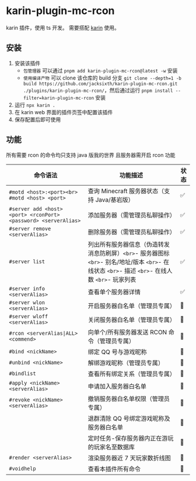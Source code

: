 # karin-plugin-mc-rcon

karin 插件，使用 ts 开发。
需要搭配 [karin](https://karin.fun/) 使用。

## 安装

1. 安装该插件
   - `包管理器` 可以通过 `pnpm add karin-plugin-mc-rcon@latest -w` 安装
   - `使用编译产物` 可以 clone 该仓库的 build 分支 `git clone --depth=1 -b build https://github.com/jacksixth/karin-plugin-mc-rcon.git ./plugins/karin-plugin-mc-rcon/`，然后通过运行 `pnpm install --filter=karin-plugin-mc-rcon` 安装
2. 运行 `npx karin .`
3. 在 karin web 界面的插件页签中配置该插件
4. 保存配置后即可使用

## 功能

所有需要 rcon 的命令均只支持 java 版我的世界 且服务器需开启 rcon 功能

| 命令语法                                                          | 功能描述                                                                                                                                                      | 状态 |
| ----------------------------------------------------------------- | ------------------------------------------------------------------------------------------------------------------------------------------------------------- | ---- |
| `#motd <host>:<port><br>` `#motd <host> <port>`               | 查询 Minecraft 服务器状态（支持 Java/基岩版）                                                                                                                 | ✅   |
| `#server add <host> <port> <rconPort> <password> <serverAlias>` | 添加服务器（需管理员私聊操作）                                                                                                                                | ✅   |
| `#server remove <serverAlias>`                                  | 删除服务器（需管理员私聊操作）                                                                                                                                | ✅   |
| `#server list`                                                  | 列出所有服务器信息（伪造转发消息防刷屏）`<br>`- 服务器图标 `<br>`- 别名/地址/版本 `<br>`- 在线状态 `<br>`- 描述 `<br>`- 在线人数 `<br>`- 玩家列表 | ✅   |
| `#server info <serverAlias>`                                    | 查看单个服务器详情                                                                                                                                            | ✅   |
| `#server wlon <serverAlias>`                                    | 开启服务器白名单（管理员专属）                                                                                                                                | 🚧   |
| `#server wloff <serverAlias>`                                   | 关闭服务器白名单（管理员专属）                                                                                                                                | 🚧   |
| `#rcon <serverAlias\|ALL> <commend>`                             | 向单个/所有服务器发送 RCON 命令（管理员专属）                                                                                                                 | 🚧   |
| `#bind <nickName>`                                              | 绑定 QQ 号与游戏昵称                                                                                                                                          | 🚧   |
| `#unbind <nickName>`                                            | 解绑游戏昵称（管理员专属）                                                                                                                                    | 🚧   |
| `#bindlist`                                                     | 查看所有绑定关系（管理员专属）                                                                                                                                | 🚧   |
| `#apply <nickName> <serverAlias>`                               | 申请加入服务器白名单                                                                                                                                          | 🚧   |
| `#revoke <nickName> <serverAlias>`                              | 撤销服务器白名单权限（管理员专属）                                                                                                                            | 🚧   |
|                                                                   | 退群清除 QQ 号绑定游戏昵称及服务器白名单                                                                                                                      | 🚧   |
|                                                                   | 定时任务-保存服务器内正在游玩的玩家名至数据库                                                                                                                 | 🚧   |
| `#render <serverAlias>`                                         | 渲染服务器近 7 天玩家数折线图                                                                                                                                 | 🚧   |
| `#voidhelp`                                                     | 查看本插件所有命令                                                                                                                                            | 🚧   |
